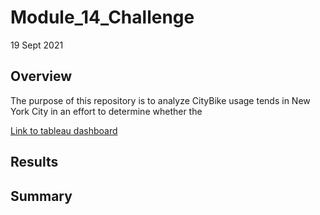 # Module_14_Challenge
19 Sept 2021

## Overview
The purpose of this repository is to analyze CityBike usage tends in New York City in an effort to determine whether the 

[Link to tableau dashboard](https://public.tableau.com/app/profile/kristin.allocco/viz/CityBikeAnalysis_16320688520930/CityBikeStory)

## Results 

## Summary
